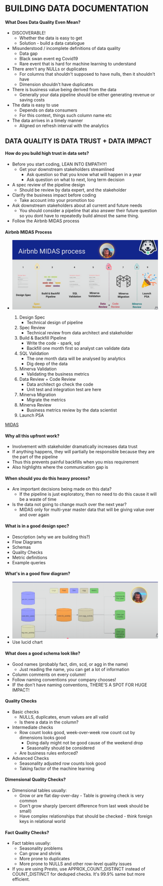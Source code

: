 # BUILDING DATA DOCUMENTATION

#### What Does Data Quality Even Mean?

- DISCOVERABLE!
    - Whether the data is easy to get
    - Solution - build a data catalogue
- Misunderstood / incomplete definitions of data quality
    - Data gap
    - Black swan event eg Covid19
    - Rare event that is hard for machine learning to understand
- There aren't any NULLs or duplicates
    - For columns that shouldn't supposed to have nulls, then it shouldn't have
    - Dimension shouldn't have duplicates
- There is business value being derived from the data
    - Generally your data pipeline should be either generating revenue or saving costs
- The data is easy to use
    - Depends on data consumers
    - For this context, things such column name etc
- The data arrives in a timely manner
    - Aligned on refresh interval with the analytics


## DATA QUALITY IS DATA TRUST + DATA IMPACT

#### How do you build high trust in data sets?

- Before you start coding, LEAN INTO EMPATHY!
    - Get your downstream stakeholders streamlined
        - Ask question so that you know what will happen in a year
        - Ask question on what to next, long term decision
- A spec review of the pipeline design
    - Should be review by data expert, and the stakeholder
- Clarify the business impact before coding
    - Take account into your promotion too
- Ask downstream stakeholders about all current and future needs
    - You should consider a pipeline that also answer their future question so you dont have to repeatedly build almost the same thing.
- Follow the Airbnb MIDAS process


#### Airbnb MIDAS Process

- ![alt text](../assets/image.png)

    1. Design Spec
        - Technical design of pipeline
    2. Spec Review
        - Technical review from data architect and stakeholder
    3. Build & Backfill Pipeline
        - Write the code - spark, sql
        - Backfill one month first so analyst can validate data
    4. SQL Validation
        - The one month data will be analysed by analytics
        - Dig deep of the data
    5. Minerva Validation
        - Validating the business metrics
    6. Data Review + Code Review
        - Data architect go check the code
        - Unit test and integration test are here
    7. Minerva Migration
        - Migrate the metrics
    8. Minerva Review
        - Business metrics review by the data scientist
    9. Launch PSA

[MIDAS](https://medium.com/airbnb-engineering/how-airbnb-achieved-metric-consistency-at-scale-f23cc53dea70)

#### Why all this upfront work?

- Involvement with stakeholder dramatically increases data trust
- If anything happens, they will partially be responsible because they are the part of the pipeline
- Thus this prevents painful backfills when you miss requirement
- Also highlights where the communication gap is

#### When should you do this heavy process?

- Are important decisions being made on this data?
    - If the pipeline is just exploratory, then no need to do this cause it will be a waste of time
- Is the data not going to change much over the next year?
    - MIDAS only for multi-year master data that will be giving value over and over again


#### What is in a good design spec?

- Description (why we are building this?)
- Flow Diagrams
- Schemas
- Quality Checks
- Metric definitions
- Example queries

#### What's in a good flow diagram?

- ![alt text](../assets/image-1.png)
- Use lucid chart

#### What does a good schema look like?

- Good names (probably fact, dim, scd, or agg  in the name)
    - Just reading the name, you can get a lot of information
- Column comments on every column!
- Follow naming conventions your company chooses!
- IF the don't have naming conventions, THERE'S A SPOT FOR HUGE IMPACT!

#### Quality Checks

- Basic checks
    - NULLS, duplicates, enum values are all valid
    - Is there a data in the column?
- Intermediate checks
    - Row count looks good, week-over-week row count cut by dimensions looks good
        - Doing daily might not be good cause of the weekend drop
        - Seasonality should be considered
    - Are business rules enforced?
- Advanced Checks
    - Seasonality adjusted row counts look good
    - Taking factor of the machine learning

#### Dimensional Quality Checks?

- Dimensional tables usually:
    - Grow or are flat day-over-day - Table is growing check is very common
    - Don't grow sharply (percent difference from last week should be small)
    - Have complex relationships that should be checked - think foreign keys in relational world

#### Fact Quality Checks?

- Fact tables usually:
    - Seasonality problems
    - Can grow and shrink
    - More prone to duplicates
    - More prone to NULLS and other row-level quality issues
- If you are using Presto, use APPROX_COUNT_DISTINCT instead of COUNT_DISTINCT for deduped checks. It's 99.9% same but more efficient.